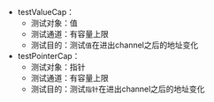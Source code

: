 
* testValueCap：
    * 测试对象：值
    * 测试通道：有容量上限
    * 测试目的：测试`值`在进出channel之后的地址变化
* testPointerCap：
    * 测试对象：指针
    * 测试通道：有容量上限
    * 测试目的：测试`指针`在进出channel之后的地址变化
